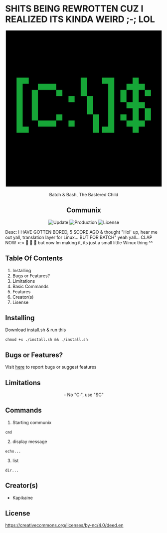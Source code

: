 # SHITS BEING REWROTTEN CUZ I REALIZED ITS KINDA WEIRD ;-; LOL

<div align="center">
    <img src="https://github.com/KapiKane/Batsh/blob/main/Images/Retropix.png?raw=true" alt="Logo" width="500" height="500">

Batch & Bash, The Bastered Child
  
## Communix

![Update](https://img.shields.io/badge/Current_Update-2.0:_Taho-red)
![Production](https://img.shields.io/badge/Maintainous-Activish-blue)
![License](https://img.shields.io/badge/License-Attribution--NonCommercial_4.0_International-blue)

</div>
Desc: I HAVE GOTTEN BORED, 5 SCORE AGO & thought "Hol' up, hear me out yall, translation layer for Linux... BUT FOR BATCH" yeah yall... CLAP NOW >:< 👏 👏 👏 but now Im making it, its just a small little Winux thing ^^
                                                                                                                                                       
## Table Of Contents
1. Installing
2. Bugs or Features?
3. Limitations
4. Basic Commands
5. Features
6. Creator(s)
7. Lisense

## Installing
Download install.sh & run this
```
chmod +x ./install.sh && ./install.sh
```
## Bugs or Features?
Visit [here]([www.example.com](https://github.com/KapiKane/Batsh/issues)) to report bugs or suggest features

## Limitations
<div align="center">
- No "C:", use "$C"
</div>

## Commands
1. Starting communix
```
cmd
```
2. display message
```
echo...
```
3. list
```
dir...
```

## Creator(s)
- Kapikaine

## License
https://creativecommons.org/licenses/by-nc/4.0/deed.en
